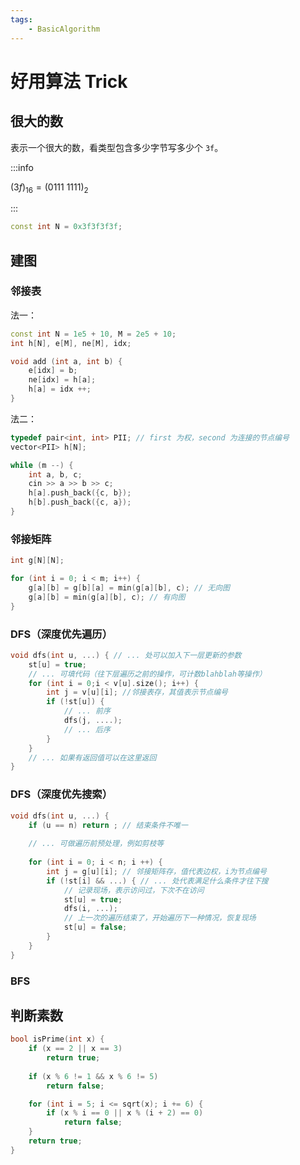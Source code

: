 ```yaml
---
tags:
    - BasicAlgorithm
---
```




#  好用算法 Trick

## 很大的数

表示一个很大的数，看类型包含多少字节写多少个 `3f`。

:::info

$(3f)_{16}=(0111\ 1111)_2$

:::

```cpp
const int N = 0x3f3f3f3f;
```

## 建图

### 邻接表

法一：

```cpp
const int N = 1e5 + 10, M = 2e5 + 10;
int h[N], e[M], ne[M], idx;

void add (int a, int b) {
    e[idx] = b;
    ne[idx] = h[a];
    h[a] = idx ++;
}   
```

法二：

```cpp
typedef pair<int, int> PII; // first 为权，second 为连接的节点编号
vector<PII> h[N];

while (m --) {
	int a, b, c;
    cin >> a >> b >> c;
    h[a].push_back({c, b});
    h[b].push_back({c, a});
}
```

### 邻接矩阵

```cpp
int g[N][N];

for (int i = 0; i < m; i++) {
    g[a][b] = g[b][a] = min(g[a][b], c); // 无向图
    g[a][b] = min(g[a][b], c); // 有向图
}
```

### DFS（深度优先遍历）

```cpp
void dfs(int u, ...) { // ... 处可以加入下一层更新的参数
    st[u] = true;
    // ... 可填代码（往下层遍历之前的操作，可计数blahblah等操作）
    for (int i = 0;i < v[u].size(); i++) {
        int j = v[u][i]; //邻接表存，其值表示节点编号
		if (!st[u]) {
            // ... 前序
            dfs(j, ....);
            // ... 后序
        }
    }
    // ... 如果有返回值可以在这里返回
}
```

### DFS（深度优先搜索）

```cpp
void dfs(int u, ...) {
    if (u == n) return ; // 结束条件不唯一
    
    // ... 可做遍历前预处理，例如剪枝等
    
    for (int i = 0; i < n; i ++) {
        int j = g[u][i]; // 邻接矩阵存，值代表边权，i为节点编号
        if (!st[i] && ...) { // ... 处代表满足什么条件才往下搜
            // 记录现场，表示访问过，下次不在访问
            st[u] = true;
            dfs(i, ...);
            // 上一次的遍历结束了，开始遍历下一种情况，恢复现场
            st[u] = false;
        }
    }
}
```



### BFS



## 判断素数

```cpp
bool isPrime(int x) {
    if (x == 2 || x == 3) 
        return true;
 
    if (x % 6 != 1 && x % 6 != 5)
        return false;

    for (int i = 5; i <= sqrt(x); i += 6) {
        if (x % i == 0 || x % (i + 2) == 0)
            return false;
    }
    return true;
}
```



